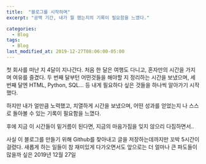 ```yaml
---
title:  "블로그를 시작하며"
excerpt: "공백 기간, 내가 뭘 했는지의 기록이 필요함을 느꼈다."

categories:
  - Blog
tags:
  - Blog
last_modified_at: 2019-12-27T08:06:00-05:00
---
```


첫 회사를 떠난 지 4달이 지나간다.
처음 한 달은 여행도 다니고, 혼자만의 시간을 가지며 여유를 즐겼다.
두 번째 달부턴 어떤것들을 해야할 지 정리하는 시간을 보냈으며,
세 번째 달엔 HTML, Python, SQL... 등 내게 필요하다 싶은 것들을 하나씩 알아가기 시작했다.

하지만 내가 얼만큼 노력했고, 치열하게 시간을 보냈으며, 어떤 성과를 얻었는지
나 스스로 돌아볼 수 있는 기록이 필요함을 느꼈다.

후에 지금 이 시간들이 밑거름이 된다면, 지금의 마음가짐을 잊지 않으리 다짐하면서..

사실 이 블로그를 만들기 위해 Github를 찾아내고 글을 저장하는데까지만 꼬박 5시간이 걸렸다.
새롭게 하는 일들이 참 재미있게 다가오면서도
앞으로는 더 얼마나 큰 파도들이 많을까 싶은 2019년 12월 27일
